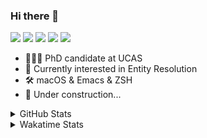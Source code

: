 ### Hi there 👋

[![](https://img.shields.io/badge/-Email-325180?logo=maildotru&logoColor=white&style=flat-square)](mailto:hi@wang.tianshu.me)
[![](https://img.shields.io/badge/-GitHub-black?logo=GitHub&style=flat-square)](https://github.com/tshu-w)
[![](https://img.shields.io/badge/-Telegram-26a5e4?labelColor=fafafa&logo=telegram&style=flat-square)](https://t.me/tshu_w) 
[![](https://img.shields.io/badge/-Twitter-1da1f2?logo=Twitter&logoColor=white&style=flat-square)](https://twitter.com/tshu_w)
[![](https://komarev.com/ghpvc/?username=tshu-w&color=blueviolet&style=flat-square)]()



- 🧑🏻‍🎓 PhD candidate at UCAS
- 🔭 Currently interested in Entity Resolution
- 🛠 macOS & Emacs & ZSH
- 🚧 Under construction...

<details>

<summary>GitHub Stats</summary>

![Tianshu's GitHub stats](https://github-readme-stats.vercel.app/api?username=tshu-w&show_icons=true&theme=buefy&count_private=true)
  
</details>


<details>
  <summary>Wakatime Stats</summary>

  Currently, files accessed by tramp cannot be tracked by wakatime, see https://github.com/wakatime/wakatime-mode/issues/27
  <br>
  
<!--START_SECTION:waka-->
![Code Time](http://img.shields.io/badge/Code%20Time-6%2C105%20hrs%2034%20mins-blue)

**I'm an Early 🐤** 

```text
🌞 Morning    81 commits     ████░░░░░░░░░░░░░░░░░░░░░   18.33% 
🌆 Daytime    207 commits    ███████████░░░░░░░░░░░░░░   46.83% 
🌃 Evening    146 commits    ████████░░░░░░░░░░░░░░░░░   33.03% 
🌙 Night      8 commits      ░░░░░░░░░░░░░░░░░░░░░░░░░   1.81%

```
📅 **I'm Most Productive on Tuesday** 

```text
Monday       76 commits     ████░░░░░░░░░░░░░░░░░░░░░   17.19% 
Tuesday      121 commits    ██████░░░░░░░░░░░░░░░░░░░   27.38% 
Wednesday    53 commits     ███░░░░░░░░░░░░░░░░░░░░░░   11.99% 
Thursday     32 commits     █░░░░░░░░░░░░░░░░░░░░░░░░   7.24% 
Friday       66 commits     ███░░░░░░░░░░░░░░░░░░░░░░   14.93% 
Saturday     61 commits     ███░░░░░░░░░░░░░░░░░░░░░░   13.8% 
Sunday       33 commits     █░░░░░░░░░░░░░░░░░░░░░░░░   7.47%

```


📊 **This Week I Spent My Time On** 

```text
💬 Programming Languages: 
sh                       25 hrs 20 mins      █████████████████████████   100.0%

🔥 Editors: 
Zsh                      25 hrs 20 mins      █████████████████████████   100.0%

🐱‍💻 Projects: 
universal-blocker        9 hrs 47 mins       █████████░░░░░░░░░░░░░░░░   38.67% 
jhu-mt-hw                7 hrs 53 mins       ███████░░░░░░░░░░░░░░░░░░   31.14% 
Terminal                 7 hrs 37 mins       ███████░░░░░░░░░░░░░░░░░░   30.05% 
IE_LTMgroup              1 min               ░░░░░░░░░░░░░░░░░░░░░░░░░   0.07% 
ISWC-2020                0 secs              ░░░░░░░░░░░░░░░░░░░░░░░░░   0.04%

💻 Operating System: 
Linux                    13 hrs 2 mins       ████████████░░░░░░░░░░░░░   51.47% 
Mac                      12 hrs 17 mins      ████████████░░░░░░░░░░░░░   48.53%

```

**I Mostly Code in Python** 

```text
Python                   11 repos            ████████████░░░░░░░░░░░░░   50.0% 
HTML                     2 repos             ██░░░░░░░░░░░░░░░░░░░░░░░   9.09% 
Emacs Lisp               2 repos             ██░░░░░░░░░░░░░░░░░░░░░░░   9.09% 
JavaScript               2 repos             ██░░░░░░░░░░░░░░░░░░░░░░░   9.09% 
TeX                      2 repos             ██░░░░░░░░░░░░░░░░░░░░░░░   9.09%

```



 Last Updated on 05/11/2022 08:07:07 UTC
<!--END_SECTION:waka-->
</details>
